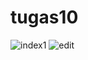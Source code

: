 # tugas10
![index1](https://user-images.githubusercontent.com/91863695/137145317-2b67bec9-e317-4187-9425-983463a47078.png)
![edit](https://user-images.githubusercontent.com/91863695/137145440-8533064a-ea23-4241-809b-fbdc59d486ac.png)
